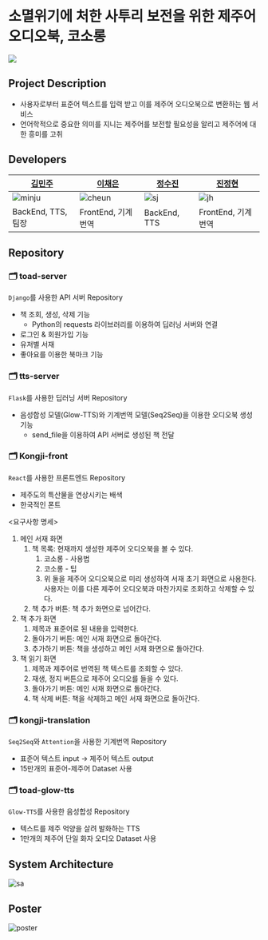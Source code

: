 # 소멸위기에 처한 사투리 보전을 위한 제주어 오디오북, 코소롱
![](https://user-images.githubusercontent.com/81242672/169936577-7bc4d24a-53e0-4615-a019-9ef060b8946f.png)
## Project Description
- 사용자로부터 표준어 텍스트를 입력 받고 이를 제주어 오디오북으로 변환하는 웹 서비스
- 언어학적으로 중요한 의미를 지니는 제주어를 보전할 필요성을 알리고 제주어에 대한 흥미를 고취

## Developers
|[김민주](https://github.com/MINJU-KIMmm)|[이채은](https://github.com/lcheun)|[정수진](https://github.com/offsujin)|[진정현](https://github.com/jh-jin)|
|---|---|---|---|
|![minju](https://github.com/MINJU-KIMmm.png)|![cheun](https://github.com/lcheun.png)|![sj](https://github.com/offsujin.png)|![jh](https://github.com/jh-jin.png)|
|BackEnd, TTS, 팀장|FrontEnd, 기계번역|BackEnd, TTS|FrontEnd, 기계번역|

## Repository
### 🗂 toad-server
`Django`를 사용한 API 서버 Repository
- 책 조회, 생성, 삭제 기능
  - Python의 requests 라이브러리를 이용하여 딥러닝 서버와 연결
- 로그인 & 회원가입 기능
- 유저별 서재
- 좋아요를 이용한 북마크 기능
### 🗂 tts-server
`Flask`를 사용한 딥러닝 서버 Repository
- 음성합성 모델(Glow-TTS)와 기계번역 모델(Seq2Seq)을 이용한 오디오북 생성 기능
  - send_file을 이용하여 API 서버로 생성된 책 전달
### 🗂 Kongji-front
`React`를 사용한 프론트엔드 Repository

- 제주도의 특산물을 연상시키는 배색
- 한국적인 폰트

<요구사항 명세>
1. 메인 서재 화면
    1. 책 목록: 현재까지 생성한 제주어 오디오북을 볼 수 있다.
        1. 코소롱 - 사용법
        2. 코소롱 - 팁
        3. 위 둘을 제주어 오디오북으로 미리 생성하여 서재 초기 화면으로 사용한다. 사용자는 이를 다른 제주어 오디오북과 마찬가지로 조회하고 삭제할 수 있다.
    2. 책 추가 버튼: 책 추가 화면으로 넘어간다.
2. 책 추가 화면
    1. 제목과 표준어로 된 내용을 입력한다.
    2. 돌아가기 버튼: 메인 서재 화면으로 돌아간다.
    3. 추가하기 버튼: 책을 생성하고 메인 서재 화면으로 돌아간다.
3. 책 읽기 화면
    1. 제목과 제주어로 번역된 책 텍스트를 조회할 수 있다.
    2. 재생, 정지 버튼으로 제주어 오디오를 들을 수 있다.
    3. 돌아가기 버튼: 메인 서재 화면으로 돌아간다.
    4. 책 삭제 버튼: 책을 삭제하고 메인 서재 화면으로 돌아간다.

### 🗂 kongji-translation
`Seq2Seq`와 `Attention`을 사용한 기계번역 Repository
- 표준어 텍스트 input -> 제주어 텍스트 output
- 15만개의 표준어-제주어 Dataset 사용
### 🗂 toad-glow-tts
`Glow-TTS`를 사용한 음성합성 Repository
- 텍스트를 제주 억양을 살려 발화하는 TTS
- 1만개의 제주어 단일 화자 오디오 Dataset 사용

## System Architecture
![sa](https://user-images.githubusercontent.com/81242672/169937276-3cf2821a-8fd7-44bc-8e0c-6083c7b18c86.png)
## Poster
![poster](https://user-images.githubusercontent.com/81242672/169936844-82d574c8-50ac-4b8e-aba4-35c99c1bdd33.png)


